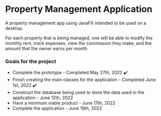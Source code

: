 # Property Management Application

A property management app using JavaFX intended to be used on a desktop. 

For each property that is being managed, one will be able to modify the monthly rent, track expenses, 
view the commission they make, and the amount that the owner earns per month. 

### Goals for the project

- Complete the prototype - Completed May 27th, 2022 ✔️
- Finish creating the main classes for the application - Completed June 1st, 2022 ✔️
- Construct the database being used to store the data used in the application - June 12th, 2022
- Have a minimum viable product - June 17th, 2022
- Complete the application - June 19th, 2022
